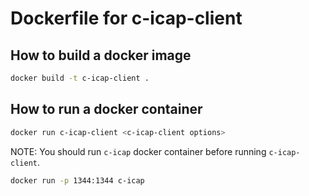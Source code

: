 
# Dockerfile for c-icap-client

## How to build a docker image

```sh
docker build -t c-icap-client .
```

## How to run a docker container

```sh
docker run c-icap-client <c-icap-client options>
```

NOTE: You should run `c-icap` docker container before running `c-icap-client`.

```sh
docker run -p 1344:1344 c-icap
```
